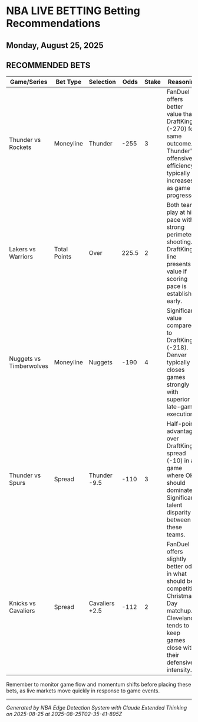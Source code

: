 # NBA LIVE BETTING Betting Recommendations
## Monday, August 25, 2025

## RECOMMENDED BETS
| Game/Series | Bet Type | Selection | Odds | Stake | Reasoning |
|-------------|----------|-----------|------|-------|-----------|
| Thunder vs Rockets | Moneyline | Thunder | -255 | 3 | FanDuel offers better value than DraftKings (-270) for same outcome. Thunder's offensive efficiency typically increases as game progresses. |
| Lakers vs Warriors | Total Points | Over | 225.5 | 2 | Both teams play at high pace with strong perimeter shooting. DraftKings line presents value if scoring pace is established early. |
| Nuggets vs Timberwolves | Moneyline | Nuggets | -190 | 4 | Significant value compared to DraftKings (-218). Denver typically closes games strongly with superior late-game execution. |
| Thunder vs Spurs | Spread | Thunder -9.5 | -110 | 3 | Half-point advantage over DraftKings spread (-10) in a game where OKC should dominate. Significant talent disparity between these teams. |
| Knicks vs Cavaliers | Spread | Cavaliers +2.5 | -112 | 2 | FanDuel offers slightly better odds in what should be a competitive Christmas Day matchup. Cleveland tends to keep games close with their defensive intensity. |

Remember to monitor game flow and momentum shifts before placing these bets, as live markets move quickly in response to game events.

---
*Generated by NBA Edge Detection System with Claude Extended Thinking on 2025-08-25 at 2025-08-25T02-35-41-895Z*
